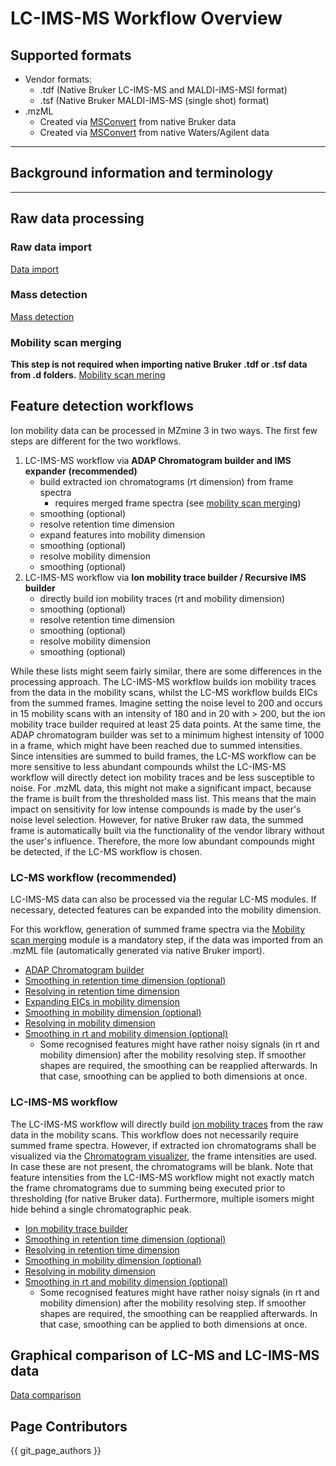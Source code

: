 # LC-IMS-MS Workflow Overview

## Supported formats

* Vendor formats:
    * .tdf (Native Bruker LC-IMS-MS and MALDI-IMS-MSI format)
    * .tsf (Native Bruker MALDI-IMS-MS (single shot) format)
* .mzML
    * Created via [MSConvert](https://proteowizard.sourceforge.io/download.html) from native Bruker
      data
    * Created via [MSConvert](https://proteowizard.sourceforge.io/download.html) from native
      Waters/Agilent data

***

## Background information and terminology

***

## Raw data processing

### Raw data import

[Data import](../../module_docs/dataimport/data-import.md#lc-ims-ms-data)

### Mass detection

[Mass detection](../../module_docs/massdetection/mass-detection.md#lc-ims-ms-data)

### Mobility scan merging

**This step is not required when importing native Bruker .tdf or .tsf data from .d folders.**
[Mobility scan mering](../../module_docs/mobilityscanmerging/mobility-scan-merging.md)

## Feature detection workflows

Ion mobility data can be processed in MZmine 3 in two ways. The first few steps are different for
the two workflows.

1. LC-IMS-MS workflow via **ADAP Chromatogram builder and IMS expander** **(recommended)**
    - build extracted ion chromatograms (rt dimension) from frame spectra
        - requires merged frame spectra (see [mobility scan merging](../../module_docs/mobilityscanmerging/mobility-scan-merging.md))
    - smoothing (optional)
    - resolve retention time dimension
    - expand features into mobility dimension
    - smoothing (optional)
    - resolve mobility dimension
    - smoothing (optional)
2. LC-IMS-MS workflow via **Ion mobility trace builder / Recursive IMS builder**
    - directly build ion mobility traces (rt and mobility dimension)
    - smoothing (optional)
    - resolve retention time dimension
    - smoothing (optional)
    - resolve mobility dimension
    - smoothing (optional)

While these lists might seem fairly similar, there are some differences in the processing approach.
The LC-IMS-MS workflow builds ion mobility traces from the data in the mobility scans, whilst the
LC-MS workflow builds EICs from the summed frames. Imagine setting the noise level to 200 and occurs
in 15 mobility scans with an intensity of 180 and in 20 with > 200, but the ion mobility trace
builder required at least 25 data points. At the same time, the ADAP chromatogram builder was set to
a minimum highest intensity of 1000 in a frame, which might have been reached due to summed
intensities.  
Since intensities are summed to build frames, the LC-MS workflow can be more sensitive to less
abundant compounds whilst the LC-IMS-MS workflow will directly detect ion mobility traces and be
less susceptible to noise. For .mzML data, this might not make a significant impact, because the
frame is built from the thresholded mass list. This means that the main impact on sensitivity for
low intense compounds is made by the user's noise level selection. However, for native Bruker raw
data, the summed frame is automatically built via the functionality of the vendor library without
the user's influence. Therefore, the more low abundant compounds might be detected, if the LC-MS
workflow is chosen.

### LC-MS workflow (recommended)

LC-IMS-MS data can also be processed via the regular LC-MS modules. If necessary, detected features
can be expanded into the mobility dimension.

For this workflow, generation of summed frame spectra via
the [Mobility scan merging](../../module_docs/mobilityscanmerging/mobility-scan-merging.md) module is a mandatory step, if the data was
imported from an .mzML file (automatically generated via native Bruker import).

- [ADAP Chromatogram builder](../../module_docs/adapchromatogrambuilder/adap-chromatogram-builder.md)
- [Smoothing in retention time dimension (optional)](../../module_docs/smoothing/smoothing.md)
- [Resolving in retention time dimension](../../module_docs/localminimumresolver/local-minimum-resolver.md)
- [Expanding EICs in mobility dimension](../../module_docs/imsexpander/ims-expander.md)
- [Smoothing  in mobility dimension (optional)](../../module_docs/smoothing/smoothing.md#mobility-dimension)
- [Resolving in mobility dimension](../../module_docs/localminimumresolver/local-minimum-resolver.md#ion-mobility-data)
- [Smoothing in rt and mobility dimension (optional)](../../module_docs/smoothing/smoothing.md)
  - Some recognised features might have rather noisy signals (in rt and mobility dimension) after the
mobility resolving step. If smoother shapes are required, the smoothing can be reapplied afterwards.
In that case, smoothing can be applied to both dimensions at once.

### LC-IMS-MS workflow

The LC-IMS-MS workflow will directly
build [ion mobility traces](ims-background-terminology.md#ion-mobility-traces) from the raw data in the
mobility scans. This workflow does not necessarily require summed frame spectra. However, if
extracted ion chromatograms shall be visualized via
the [Chromatogram visualizer](../../Raw-data-visualisation.md#chromatogram-plot), the frame intensities
are used. In case these are not present, the chromatograms will be blank. Note that feature
intensities from the LC-IMS-MS workflow might not exactly match the frame chromatograms due to
summing being executed prior to thresholding (for native Bruker data). Furthermore, multiple isomers
might hide behind a single chromatographic peak.

- [Ion mobility trace builder](../../module_docs/ionmobilitytracebuilder/ion-mobility-trace-builder.md)
- [Smoothing in retention time dimension (optional)](../../module_docs/smoothing/smoothing.md)
- [Resolving in retention time dimension](../../module_docs/localminimumresolver/local-minimum-resolver.md)
- [Smoothing  in mobility dimension (optional)](../../module_docs/smoothing/smoothing.md#mobility-dimension)
- [Resolving in mobility dimension](../../module_docs/localminimumresolver/local-minimum-resolver.md#ion-mobility-data)
- [Smoothing in rt and mobility dimension (optional)](../../module_docs/smoothing/smoothing.md)
  - Some recognised features might have rather noisy signals (in rt and mobility dimension) after the
mobility resolving step. If smoother shapes are required, the smoothing can be reapplied afterwards.
In that case, smoothing can be applied to both dimensions at once.


## Graphical comparison of LC-MS and LC-IMS-MS data

[Data comparison](lc-ms-and-lc-ims-ms-data-comparison.md)

## Page Contributors

{{ git_page_authors }}
